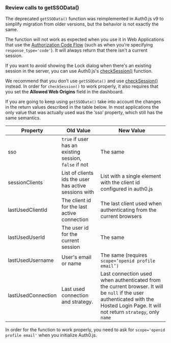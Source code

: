 ### Review calls to getSSOData()

The deprecated `getSSOData()` function was reimplemented in Auth0.js v9 to simplify migration from older versions, but the behavior is not exactly the same. 

The function will not work as expected when you use it in Web Applications that use the  [Authorization Code Flow](/api-auth/grant/authorization-code) (such as when you're specifying `response_type='code'`). It will always return that there isn't a current session.

If you want to avoid showing the Lock dialog when there's an existing session in the server, you can use Auth0.js's [checkSession()](/libraries/auth0js#using-checksession-to-acquire-new-tokens) function.

We recommend that you don’t use `getSSOData()` and use [checkSession()](/libraries/auth0js#using-checksession-to-acquire-new-tokens) instead. In order for `checkSession()` to work properly, it also requires that you set the **Allowed Web Origins** field in the dashboard.

If you are going to keep using `getSSOData()` take into account the changes in the return values described in the table below. In most applications the only value that was actually used was the ‘sso’ property, which still has the same semantics. 

| **Property** | **Old Value** | **New Value** |
| --- | --- | --- |
| sso | `true` if user has an existing session, `false` if not | The same |
| sessionClients | List of clients ids the user has active sessions with | List with a single element with the client id configured in auth0.js |
| lastUsedClientId | The client id for the last active connection | The last client used when authenticating from the current browsers |
| lastUsedUserId | The user id for the current session | The same  |
| lastUsedUsername | User's email or name | The same (requires `scope=’openid profile email’)` |
| lastUsedConnection | Last used connection and strategy. | Last connection used when authenticated from the current browser. It will be `null` if the user authenticated with the Hosted Login Page. It will not return `strategy`, only `name` |

In order for the function to work properly, you need to ask for `scope='openid profile email'` when you initialize Auth0.js.
